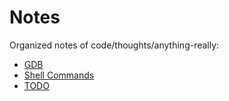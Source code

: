 # Notes

Organized notes of code/thoughts/anything-really:
- [GDB](./GDB.md)
- [Shell Commands](./ShellCommands.md)
- [TODO](./TODO.md)
